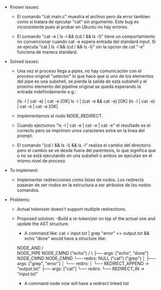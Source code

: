 * Known issues:

    - El comando "cat main.c" muestra el archivo pero da error tambien como si tratara de ejecutar "cat" sin argumento. Este bug es inconsistente pues al probar en Ubuntu no hay errores.

    - El comando "cat -e | ls -l && (cd / && ls -l)" tiene un comportamiento no convencionar cuando cat -e espera entrada del standard input. Si se ejecuta "cat | ls -l && (cd / && ls -l)" sin la opcion de cat "-e" funciona de manera standard.


* Solved issues:

    - Una vez el proceso llega a pipex, no hay comunicación con el proceso original "selector" lo que hace que si uno de los elementos del pipe es una subshell, se pierda la salida de esta subshell y el proximo elemento del pipeline original se queda esperando la entrada indefinidamente e.g.:

		(ls -l | cat -e) | cat -e						[OK]
		ls -l | (cat -e && cat -e)						[OK]
		(ls -l | cat -e) | cat -e | cat -e				[OK]

    - Implementamos el nodo NODE_REDIRECT.

    - Cuando ejectumos "ls -l | cat -e | cat -e | cat -e" el resultado es el correcto pero se imprimen unos caracteres extra en la línea del prompt.

    - El comando "(cd / && ls -l) && ls -l" realiza el cambio del directorio pero el cambio se ve desde fuera del paréntesis, lo que significa que o no se está ejecutando en una subshell o ambos se ejecutan en el mismo nivel de proceso.


* To implement:

    - Implementar redirecciones como listas de nodos. Los redirects pasaran de ser nodos en la estructura a ser atributos de los nodos comandos.


* Problems:

    - Actual tokenizer doesn't support multiple redirections.
    - Proposed solution:
        -Build a re-tokenizer on top of the actual one and update the AST structure.

        - A command like: cat < input.txt | grep "error" >> output.txt && echo "done" would have a structure like:

        NODE_AND
       /        \
   NODE_PIPE   NODE_CMND ("echo")
   /       \          ├── args: ["echo", "done"]
NODE_CMND  NODE_CMND  └── redirs: NULL
 ("cat")   ("grep")
    │          ├── args: ["grep", "error"]
    │          └── redirs:
    │              └── REDIRECT_APPEND -> "output.txt"
    ├── args: ["cat"]
    └── redirs:
        └── REDIRECT_IN -> "input.txt"

        - A command node now will have a redirect linked list